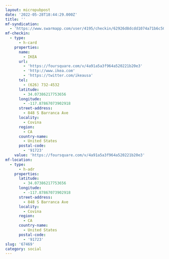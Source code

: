 ```yaml
---
layout: micropubpost
date: '2022-05-28T18:44:29.000Z'
title: ''
mf-syndication:
  - 'https://www.swarmapp.com/user/4195/checkin/62926d8dcdd1074a71b6c506'
mf-checkin:
  - type:
      - h-card
    properties:
      name:
        - IKEA
      url:
        - 'https://foursquare.com/v/4a91a5a3f964a520221b20e3'
        - 'http://www.ikea.com'
        - 'https://twitter.com/ikeausa'
      tel:
        - (626) 732-4532
      latitude:
        - 34.07386217753656
      longitude:
        - -117.87867073902918
      street-address:
        - 848 S Barranca Ave
      locality:
        - Covina
      region:
        - CA
      country-name:
        - United States
      postal-code:
        - '91723'
    value: 'https://foursquare.com/v/4a91a5a3f964a520221b20e3'
mf-location:
  - type:
      - h-adr
    properties:
      latitude:
        - 34.07386217753656
      longitude:
        - -117.87867073902918
      street-address:
        - 848 S Barranca Ave
      locality:
        - Covina
      region:
        - CA
      country-name:
        - United States
      postal-code:
        - '91723'
slug: '67469'
category: social
---
```


